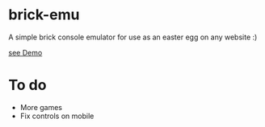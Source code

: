 # brick-emu
A simple brick console emulator for use as an easter egg on any website :)

[see Demo](https://brick-emu.surge.sh/)

# To do
- More games
- Fix controls on mobile
